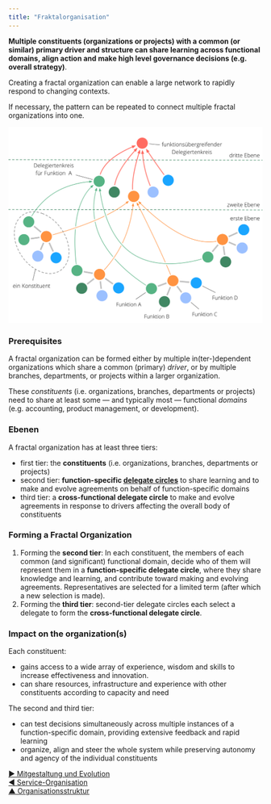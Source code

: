 ```yaml
---
title: "Fraktalorganisation"
---
```



**Multiple constituents (organizations or projects) with a common (or similar) primary driver and structure can share learning across functional domains, align action and make high level governance decisions (e.g. overall strategy)**.

Creating a fractal organization can enable a large network to rapidly respond to changing contexts.

If necessary, the pattern can be repeated to connect multiple fractal organizations into one.

![Fraktalorganisation](img/structural-patterns/fractal-organization.png)

### Prerequisites

A fractal organization can be formed either by multiple in(ter-)dependent organizations which share a common (primary) <dfn data-info="Treiber: Das Motiv einer Person oder Gruppe, in einer bestimmten Situation zu handeln.">driver</dfn>, or by multiple branches, departments, or projects within a larger organization.

These <dfn data-info="Konstituente: Ein Team (z. B. ein Kreis, Team, Abteilung, Niederlassung, Projekt oder Organisation), das einen Repräsentanten bevollmächtigt, in seinem Namen in anderen Teams oder Organisationen zu handeln.">constituents</dfn> (i.e. organizations, branches, departments or projects) need to share at least some — and typically most — functional <dfn data-info="Domäne: Ein eigener Arbeits-, Einfluss-  und Entscheidungsbereich innerhalb einer Organisation.">domains</dfn> (e.g. accounting, product management, or development).

### Ebenen

A fractal organization has at least three tiers:

- first tier: the **constituents** (i.e. organizations, branches, departments or projects)
- second tier: **function-specific [delegate circles](delegate-circle.html)** to share learning and to make and evolve agreements on behalf of function-specific domains
- third tier: a **cross-functional delegate circle** to make and evolve agreements in response to drivers affecting the overall body of constituents

### Forming a Fractal Organization

1. Forming the **second tier**: In each constituent, the members of each common (and significant) functional domain, decide who of them will represent them in a **function-specific delegate circle**, where they share knowledge and learning, and contribute toward making and evolving agreements. Representatives are selected for a limited term (after which a new selection is made).
2. Forming the **third tier**: second-tier delegate circles each select a delegate to form the **cross-functional delegate circle**.

### Impact on the organization(s)

Each constituent:

- gains access to a wide array of experience, wisdom and skills to increase effectiveness and innovation.
- can share resources, infrastructure and experience with other constituents according to capacity and need

The second and third tier:

- can test decisions simultaneously across multiple instances of a function-specific domain, providing extensive feedback and rapid learning
- organize, align and steer the whole system while preserving autonomy and agency of the individual constituents

[&#9654; Mitgestaltung und Evolution](co-creation-and-evolution.html)<br/>[&#9664; Service-Organisation](service-organization.html)<br/>[&#9650; Organisationsstruktur](organizational-structure.html)

